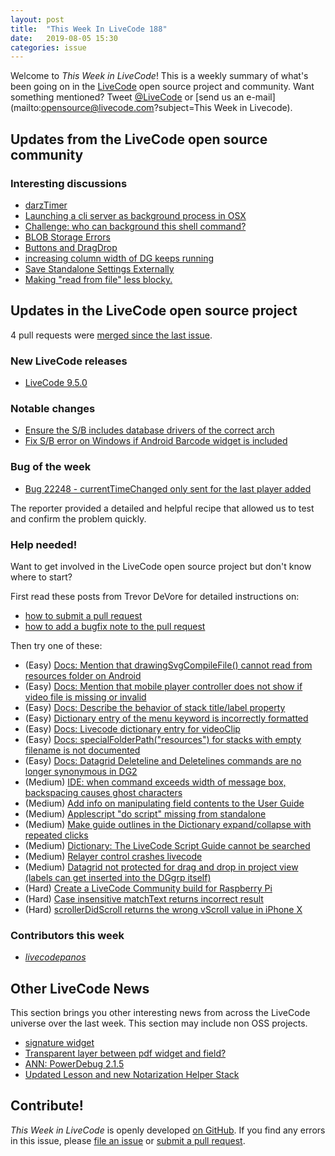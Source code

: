 ```yaml
---
layout: post
title:  "This Week In LiveCode 188"
date:   2019-08-05 15:30
categories: issue
---
```


Welcome to *This Week in LiveCode*!  This is a weekly summary of what's been
going on in the [LiveCode](https://livecode.com/) open source project and
community.  Want something mentioned?  Tweet
[@LiveCode](https://twitter.com/LiveCode) or
[send us an e-mail](mailto:opensource@livecode.com?subject=This Week in Livecode).

## Updates from the LiveCode open source community

<!---
### News & blog posts

- [Visitors in LiveCode](https://livecode.com/visitors-in-livecode/)
--->

### Interesting discussions

- [darzTimer](https://www.mail-archive.com/use-livecode@lists.runrev.com/msg102993.html)
- [Launching a cli server as background process in OSX](https://www.mail-archive.com/use-livecode@lists.runrev.com/msg102997.html)
- [Challenge: who can background this shell command?](https://www.mail-archive.com/use-livecode@lists.runrev.com/msg103035.html)
- [BLOB Storage Errors](https://www.mail-archive.com/use-livecode@lists.runrev.com/msg103004.html)
- [Buttons and DragDrop](https://www.mail-archive.com/use-livecode@lists.runrev.com/msg103010.html)
- [increasing column width of DG keeps running](https://www.mail-archive.com/use-livecode@lists.runrev.com/msg103039.html)
- [Save Standalone Settings Externally](https://www.mail-archive.com/use-livecode@lists.runrev.com/msg103098.html)
- [Making "read from file" less blocky.](https://www.mail-archive.com/use-livecode@lists.runrev.com/msg103108.html)


## Updates in the LiveCode open source project

4 pull requests were [merged since the last issue](https://github.com/search?q=org%3Alivecode+is%3Apublic+is%3Apr+is%3Amerged+merged%3A2019-07-29..2019-08-04&type=Issues).



### New LiveCode releases

- [LiveCode 9.5.0](https://www.mail-archive.com/use-livecode@lists.runrev.com/msg102999.html)



### Notable changes

- [Ensure the S/B includes database drivers of the correct arch](https://github.com/livecode/livecode-ide/pull/2076)
- [Fix S/B error on Windows if Android Barcode widget is included](https://github.com/livecode/livecode/pull/7132)


### Bug of the week

- [Bug 22248 - currentTimeChanged only sent for the last player added](https://quality.livecode.com/show_bug.cgi?id=22248)

The reporter provided a detailed and helpful recipe that allowed us to test and confirm the problem quickly.


### Help needed!

Want to get involved in the LiveCode open source project but don't know where
to start?  

First read these posts from Trevor DeVore for detailed instructions on:

- [how to submit a pull request](https://www.mail-archive.com/use-livecode@lists.runrev.com/msg98530.html)
- [how to add a bugfix note to the pull request](https://www.mail-archive.com/use-livecode@lists.runrev.com/msg98611.html)

Then try one of these:

- (Easy) [Docs: Mention that drawingSvgCompileFile() cannot read from resources folder on Android](https://quality.livecode.com/show_bug.cgi?id=21822)
- (Easy) [Docs: Mention that mobile player controller does not show if video file is missing or invalid](https://quality.livecode.com/show_bug.cgi?id=19631)
- (Easy) [Docs: Describe the behavior of stack title/label property](https://quality.livecode.com/show_bug.cgi?id=19660)
- (Easy) [Dictionary entry of the menu keyword is incorrectly formatted](https://quality.livecode.com/show_bug.cgi?id=20364)
- (Easy) [Docs: Livecode dictionary entry for videoClip](https://quality.livecode.com/show_bug.cgi?id=21156)
- (Easy) [Docs: specialFolderPath("resources") for stacks with empty filename is not documented](https://quality.livecode.com/show_bug.cgi?id=21183)
- (Easy) [Docs: Datagrid Deleteline and Deletelines commands are no longer synonymous in DG2](https://quality.livecode.com/show_bug.cgi?id=21576)
- (Medium) [IDE: when command exceeds width of message box, backspacing causes ghost characters](https://quality.livecode.com/show_bug.cgi?id=22092)
- (Medium) [Add info on manipulating field contents to the User Guide](http://quality.livecode.com/show_bug.cgi?id=18990)
- (Medium) [Applescript "do script" missing from standalone](http://quality.livecode.com/show_bug.cgi?id=20993)
- (Medium) [Make guide outlines in the Dictionary expand/collapse with repeated clicks](http://quality.livecode.com/show_bug.cgi?id=18184)
- (Medium) [Dictionary: The LiveCode Script Guide cannot be searched](http://quality.livecode.com/show_bug.cgi?id=15957)
- (Medium) [Relayer control crashes livecode](https://quality.livecode.com/show_bug.cgi?id=21460)
- (Medium) [Datagrid not protected for drag and drop in project view (labels can get inserted into the DGgrp itself)](https://quality.livecode.com/show_bug.cgi?id=21750)
- (Hard) [Create a LiveCode Community build for Raspberry Pi](http://forums.livecode.com/viewtopic.php?f=76&t=27912)
- (Hard) [Case insensitive matchText returns incorrect result](https://quality.livecode.com/show_bug.cgi?id=15312)
- (Hard) [scrollerDidScroll returns the wrong vScroll value in iPhone X](https://quality.livecode.com/show_bug.cgi?id=21456)

### Contributors this week

- *[livecodepanos](https://github.com/livecodepanos)*  


## Other LiveCode News

This section brings you other interesting news from across the LiveCode universe over the last week. This section may include non OSS projects.

- [signature widget](https://www.mail-archive.com/use-livecode@lists.runrev.com/msg102987.html)
- [Transparent layer between pdf widget and field?](https://www.mail-archive.com/use-livecode@lists.runrev.com/msg103067.html)
- [ANN: PowerDebug 2.1.5](https://www.mail-archive.com/use-livecode@lists.runrev.com/msg103089.html)
- [Updated Lesson and new Notarization Helper Stack](https://www.mail-archive.com/use-livecode@lists.runrev.com/msg103104.html)

<!---
## Upcoming events

* [SoCal LiveCode Group Meeting: June 7, Pasadena](http://forums.livecode.com/viewtopic.php?t=32559&p=179454#p179454)
--->

## Contribute!

*This Week in LiveCode* is openly developed
[on GitHub](https://github.com/livecode/this-week-in-livecode).
If you find any errors in this issue, please
[file an issue](https://github.com/livecode/this-week-in-livecode/issues) or
[submit a pull request](https://github.com/livecode/this-week-in-livecode/pulls).
